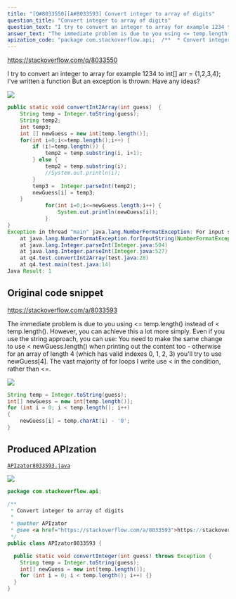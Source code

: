 ```yaml
---
title: "[Q#8033550][A#8033593] Convert integer to array of digits"
question_title: "Convert integer to array of digits"
question_text: "I try to convert an integer to array for example 1234 to int[] arr = {1,2,3,4}; I've written a function But an exception is thrown: Have any ideas?"
answer_text: "The immediate problem is due to you using <= temp.length() instead of < temp.length(). However, you can achieve this a lot more simply. Even if you use the string approach, you can use: You need to make the same change to use < newGuess.length() when printing out the content too - otherwise for an array of length 4 (which has valid indexes 0, 1, 2, 3) you'll try to use newGuess[4]. The vast majority of for loops I write use < in the condition, rather than <=."
apization_code: "package com.stackoverflow.api;  /**  * Convert integer to array of digits  *  * @author APIzator  * @see <a href=\"https://stackoverflow.com/a/8033593\">https://stackoverflow.com/a/8033593</a>  */ public class APIzator8033593 {    public static void convertInteger(int guess) throws Exception {     String temp = Integer.toString(guess);     int[] newGuess = new int[temp.length()];     for (int i = 0; i < temp.length(); i++) {}   } }"
---
```


https://stackoverflow.com/q/8033550

I try to convert an integer to array for example 1234 to int[] arr = {1,2,3,4};
I&#x27;ve written a function
But an exception is thrown:
Have any ideas?


<div class="code-logo"><img src="/stackoverflow.png" /></div>

```java
public static void convertInt2Array(int guess)  {
    String temp = Integer.toString(guess);
    String temp2;
    int temp3;
    int [] newGuess = new int[temp.length()];
    for(int i=0;i<=temp.length();i++) {
        if (i!=temp.length()) {
            temp2 = temp.substring(i, i+1);
        } else {
            temp2 = temp.substring(i);
            //System.out.println(i);
        }
        temp3 =  Integer.parseInt(temp2);    
        newGuess[i] = temp3;
    }
            for(int i=0;i<=newGuess.length;i++) {
                System.out.println(newGuess[i]);
            }          
}
Exception in thread "main" java.lang.NumberFormatException: For input string: ""
    at java.lang.NumberFormatException.forInputString(NumberFormatException.java:65)
    at java.lang.Integer.parseInt(Integer.java:504)
    at java.lang.Integer.parseInt(Integer.java:527)
    at q4.test.convertInt2Array(test.java:28)
    at q4.test.main(test.java:14)
Java Result: 1
```


## Original code snippet

https://stackoverflow.com/a/8033593

The immediate problem is due to you using &lt;= temp.length() instead of &lt; temp.length(). However, you can achieve this a lot more simply. Even if you use the string approach, you can use:
You need to make the same change to use &lt; newGuess.length() when printing out the content too - otherwise for an array of length 4 (which has valid indexes 0, 1, 2, 3) you&#x27;ll try to use newGuess[4]. The vast majority of for loops I write use &lt; in the condition, rather than &lt;=.

<div class="code-logo"><img src="/stackoverflow.png" /></div>

```java
String temp = Integer.toString(guess);
int[] newGuess = new int[temp.length()];
for (int i = 0; i < temp.length(); i++)
{
    newGuess[i] = temp.charAt(i) - '0';
}
```

## Produced APIzation

[`APIzator8033593.java`](https://github.com/pasqualesalza/apization-temp/raw/main/data/search/APIzator8033593.java)

<div class="code-logo"><img src="/apizator.png" /></div>

```java
package com.stackoverflow.api;

/**
 * Convert integer to array of digits
 *
 * @author APIzator
 * @see <a href="https://stackoverflow.com/a/8033593">https://stackoverflow.com/a/8033593</a>
 */
public class APIzator8033593 {

  public static void convertInteger(int guess) throws Exception {
    String temp = Integer.toString(guess);
    int[] newGuess = new int[temp.length()];
    for (int i = 0; i < temp.length(); i++) {}
  }
}

```